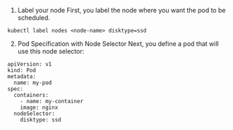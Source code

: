 1. Label your node
First, you label the node where you want the pod to be scheduled.
```
kubectl label nodes <node-name> disktype=ssd
```
2. Pod Specification with Node Selector
Next, you define a pod that will use this node selector:
```
apiVersion: v1
kind: Pod
metadata:
  name: my-pod
spec:
  containers:
	- name: my-container
  	image: nginx
  nodeSelector:
	disktype: ssd

```
